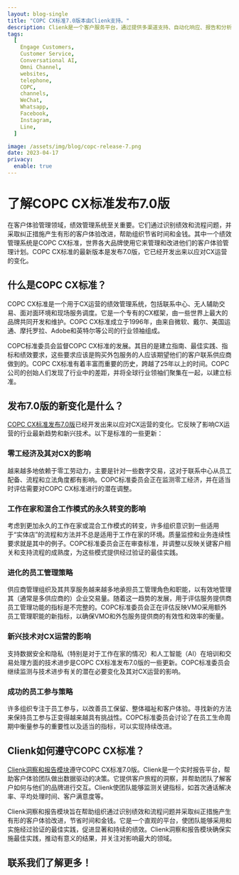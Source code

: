 ```yaml
---
layout: blog-single
title: "COPC CX标准7.0版本由Clienk支持。"
description: Clienk是一个客户服务平台，通过提供多渠道支持、自动化响应、报告和分析以及会话式AI等功能，帮助企业改善客户服务。
tags:
  [
    Engage Customers,
    Customer Service,
    Conversational AI,
    Omni Channel,
    websites,
    telephone,
    COPC,
    channels,
    WeChat,
    Whatsapp,
    Facebook,
    Instagram,
    Line,
  ]

image: /assets/img/blog/copc-release-7.png
date: 2023-04-17
privacy:
  enable: true
---
```


# 了解COPC CX标准发布7.0版

在客户体验管理领域，绩效管理系统至关重要。它们通过识别绩效和流程问题，并采取纠正措施产生有形的客户体验改进，帮助组织节省时间和金钱。其中一个绩效管理系统是COPC CX标准，世界各大品牌使用它来管理和改进他们的客户体验管理计划。COPC CX标准的最新版本是发布7.0版，它已经开发出来以应对CX运营的变化。

## 什么是COPC CX标准？

COPC CX标准是一个用于CX运营的绩效管理系统，包括联系中心、无人辅助交易、面对面环境和现场服务调度。它是一个专有的CX框架，由一些世界上最大的品牌共同开发和维护。COPC CX标准成立于1996年，由来自微软、戴尔、美国运通、摩托罗拉、Adobe和英特尔等公司的行业领袖组成。

COPC标准委员会监督COPC CX标准的发展。其目的是建立指南、最佳实践、指标和绩效要求，这些要求应该是购买外包服务的人应该期望他们的客户联系供应商做到的。COPC CX标准有着丰富而重要的历史，跨越了25年以上的时间。COPC公司的创始人们发现了行业中的差距，并将全球行业领袖们聚集在一起，以建立标准。

## 发布7.0版的新变化是什么？

[COPC CX标准发布7.0版](https://www.copc.com/copc-standards/)已经开发出来以应对CX运营的变化。它反映了影响CX运营的行业最新趋势和新兴技术。以下是标准的一些更新：

### 零工经济及其对CX的影响

越来越多地依赖于零工劳动力，主要是针对一些数字交易，这对于联系中心从员工配备、流程和立法角度都有影响。COPC标准委员会正在监测零工经济，并在适当时评估需要对COPC CX标准进行的潜在调整。

### 工作在家和混合工作模式的永久转变的影响

考虑到更加永久的工作在家或混合工作模式的转变，许多组织意识到一些适用于“实体店”的流程和方法并不总是适用于工作在家的环境。质量监控和业务连续性要求就是其中的例子。COPC标准委员会正在审查标准，并调整以反映关键客户相关和支持流程的成熟度，为这些模式提供经过验证的最佳实践。

### 进化的员工管理策略

供应商管理组织及其共享服务越来越多地承担员工管理角色和职能，以有效地管理其（通常是多供应商的）企业交易量。随着这一趋势的发展，用于评估服务提供商员工管理功能的指标是不完整的。COPC标准委员会正在评估反映VMO采用额外员工管理职能的新指标，以确保VMO和外包服务提供商的有效性和效率的衡量。

### 新兴技术对CX运营的影响

支持数据安全和隐私（特别是对于工作在家的情况）和人工智能（AI）在培训和交易处理方面的技术进步是COPC CX标准发布7.0版的一些更新。COPC标准委员会继续监测与技术进步有关的潜在必要变化及其对CX运营的影响。

### 成功的员工参与策略

许多组织专注于员工参与，以改善员工保留、整体福祉和客户体验。寻找新的方法来保持员工参与正变得越来越具有挑战性。COPC标准委员会讨论了在员工生命周期中衡量参与的重要性以及适当的指标，可以实现持续改进。

## Clienk如何遵守COPC CX标准？

[Clienk洞察和报告模块](https://clienk.cn/real-time-reporting/)遵守COPC CX标准7.0版。Clienk是一个实时报告平台，帮助客户体验团队做出数据驱动的决策。它提供客户旅程的洞察，并帮助团队了解客户如何与他们的品牌进行交互。Clienk使团队能够监测关键指标，如首次通话解决率、平均处理时间、客户满意度等。

Clienk洞察和报告模块旨在帮助组织通过识别绩效和流程问题并采取纠正措施产生有形的客户体验改进，节省时间和金钱。它是一个直观的平台，使团队能够采用和实施经过验证的最佳实践，促进显著和持续的绩效。Clienk洞察和报告模块确保实施最佳实践，推动有意义的结果，并关注对影响最大的领域。

## 联系我们了解更多！